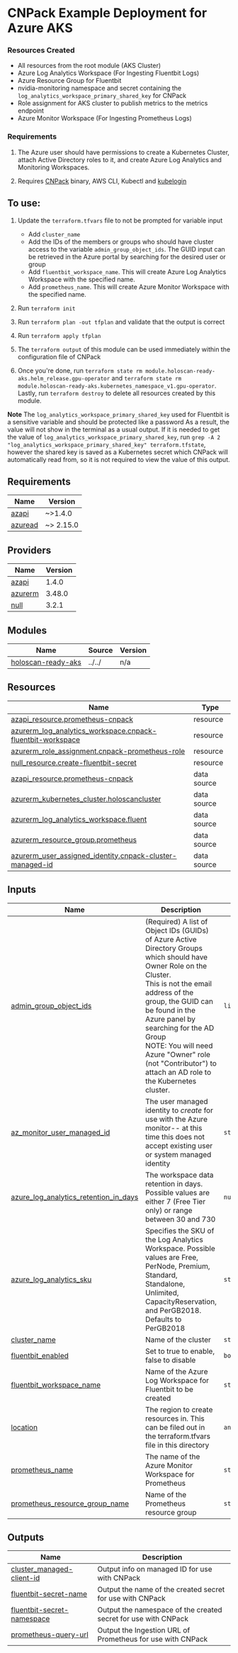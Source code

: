 # CNPack Example Deployment for Azure AKS

### Resources Created
- All resources from the root module (AKS Cluster)
- Azure Log Analytics Workspace (For Ingesting Fluentbit Logs)
- Azure Resource Group for Fluentbit
- nvidia-monitoring namespace and secret containing the `log_analytics_workspace_primary_shared_key` for CNPack
- Role assignment for AKS cluster to publish metrics to the metrics endpoint
- Azure Monitor Workspace (For Ingesting Prometheus Logs)


### Requirements

1. The Azure user should have permissions to create a Kubernetes Cluster, attach Active Directory roles to it, and create Azure Log Analytics and Monitoring Workspaces.

2. Requires [CNPack](https://docs.nvidia.com/ai-enterprise/deployment-guide-cloud-native-service-add-on-pack/0.1.0/cns-deployment.html) binary, AWS CLI, Kubectl and [kubelogin](https://github.com/Azure/kubelogin) 


## To use:

1. Update the `terraform.tfvars` file to not be prompted for variable input
    - Add `cluster_name`
    - Add the IDs of the members or groups who should have cluster access to the variable `admin_group_object_ids`. The GUID input can be retrieved in the Azure portal by searching for the desired user or group
    - Add `fluentbit_workspace_name`. This will create Azure Log Analytics Workspace with the specified name.
    - Add `prometheus_name`. This will create Azure Monitor Workspace with the specified name.

2. Run `terraform init`

3. Run `terraform plan -out tfplan` and validate that the output is correct

4. Run `terraform apply tfplan`

5. The `terraform output` of this module can be used immediately within the configuration file of CNPack

6. Once you're done, run `terraform state rm module.holoscan-ready-aks.helm_release.gpu-operator` and `terraform state rm module.holoscan-ready-aks.kubernetes_namespace_v1.gpu-operator`. Lastly, run `terraform destroy` to delete all resources created by this module.

**Note**
The `log_analytics_workspace_primary_shared_key` used for Fluentbit is a sensitive variable and should be protected like a password
As a result, the value will not show in the terminal as a usual output.
If it is needed to get the value of `log_analytics_workspace_primary_shared_key`, run `grep -A 2 "log_analytics_workspace_primary_shared_key" terraform.tfstate`, however the shared key is saved as a Kubernetes secret which CNPack will automatically read from, so it is not required to view the value of this output.


## Requirements

| Name | Version |
|------|---------|
| <a name="requirement_azapi"></a> [azapi](#requirement\_azapi) | ~>1.4.0 |
| <a name="requirement_azuread"></a> [azuread](#requirement\_azuread) | ~> 2.15.0 |

## Providers

| Name | Version |
|------|---------|
| <a name="provider_azapi"></a> [azapi](#provider\_azapi) | 1.4.0 |
| <a name="provider_azurerm"></a> [azurerm](#provider\_azurerm) | 3.48.0 |
| <a name="provider_null"></a> [null](#provider\_null) | 3.2.1 |

## Modules

| Name | Source | Version |
|------|--------|---------|
| <a name="module_holoscan-ready-aks"></a> [holoscan-ready-aks](#module\_holoscan-ready-aks) | ../../ | n/a |

## Resources

| Name | Type |
|------|------|
| [azapi_resource.prometheus-cnpack](https://registry.terraform.io/providers/Azure/azapi/latest/docs/resources/resource) | resource |
| [azurerm_log_analytics_workspace.cnpack-fluentbit-workspace](https://registry.terraform.io/providers/hashicorp/azurerm/latest/docs/resources/log_analytics_workspace) | resource |
| [azurerm_role_assignment.cnpack-prometheus-role](https://registry.terraform.io/providers/hashicorp/azurerm/latest/docs/resources/role_assignment) | resource |
| [null_resource.create-fluentbit-secret](https://registry.terraform.io/providers/hashicorp/null/latest/docs/resources/resource) | resource |
| [azapi_resource.prometheus-cnpack](https://registry.terraform.io/providers/Azure/azapi/latest/docs/data-sources/resource) | data source |
| [azurerm_kubernetes_cluster.holoscancluster](https://registry.terraform.io/providers/hashicorp/azurerm/latest/docs/data-sources/kubernetes_cluster) | data source |
| [azurerm_log_analytics_workspace.fluent](https://registry.terraform.io/providers/hashicorp/azurerm/latest/docs/data-sources/log_analytics_workspace) | data source |
| [azurerm_resource_group.prometheus](https://registry.terraform.io/providers/hashicorp/azurerm/latest/docs/data-sources/resource_group) | data source |
| [azurerm_user_assigned_identity.cnpack-cluster-managed-id](https://registry.terraform.io/providers/hashicorp/azurerm/latest/docs/data-sources/user_assigned_identity) | data source |

## Inputs

| Name | Description | Type | Default | Required |
|------|-------------|------|---------|:--------:|
| <a name="input_admin_group_object_ids"></a> [admin\_group\_object\_ids](#input\_admin\_group\_object\_ids) | (Required) A list of Object IDs (GUIDs) of Azure Active Directory Groups which should have Owner Role on the Cluster. <br>  This is not the email address of the group, the GUID can be found in the Azure panel by searching for the AD Group<br>  NOTE: You will need Azure "Owner" role (not "Contributor") to attach an AD role to the Kubernetes cluster. | `list(any)` | n/a | yes |
| <a name="input_az_monitor_user_managed_id"></a> [az\_monitor\_user\_managed\_id](#input\_az\_monitor\_user\_managed\_id) | The user managed identity to *create* for use with the Azure monitor-- at this time this does not accept existing user or system managed identity | `string` | `"tf-holoscan-identity"` | no |
| <a name="input_azure_log_analytics_retention_in_days"></a> [azure\_log\_analytics\_retention\_in\_days](#input\_azure\_log\_analytics\_retention\_in\_days) | The workspace data retention in days. Possible values are either 7 (Free Tier only) or range between 30 and 730 | `number` | `30` | no |
| <a name="input_azure_log_analytics_sku"></a> [azure\_log\_analytics\_sku](#input\_azure\_log\_analytics\_sku) | Specifies the SKU of the Log Analytics Workspace. Possible values are Free, PerNode, Premium, Standard, Standalone, Unlimited, CapacityReservation, and PerGB2018. Defaults to PerGB2018 | `string` | `"PerGB2018"` | no |
| <a name="input_cluster_name"></a> [cluster\_name](#input\_cluster\_name) | Name of the cluster | `string` | n/a | yes |
| <a name="input_fluentbit_enabled"></a> [fluentbit\_enabled](#input\_fluentbit\_enabled) | Set to true to enable, false to disable | `bool` | `true` | no |
| <a name="input_fluentbit_workspace_name"></a> [fluentbit\_workspace\_name](#input\_fluentbit\_workspace\_name) | Name of the Azure Log Workspace for Fluentbit to be created | `string` | n/a | yes |
| <a name="input_location"></a> [location](#input\_location) | The region to create resources in. This can be filed out in the terraform.tfvars file in this directory | `any` | n/a | yes |
| <a name="input_prometheus_name"></a> [prometheus\_name](#input\_prometheus\_name) | The name of the Azure Monitor Workspace for Prometheus | `string` | n/a | yes |
| <a name="input_prometheus_resource_group_name"></a> [prometheus\_resource\_group\_name](#input\_prometheus\_resource\_group\_name) | Name of the Prometheus resource group | `string` | `"prometheus-rg"` | no |

## Outputs

| Name | Description |
|------|-------------|
| <a name="output_cluster_managed-client-id"></a> [cluster\_managed-client-id](#output\_cluster\_managed-client-id) | Output info on managed ID for use with CNPack |
| <a name="output_fluentbit-secret-name"></a> [fluentbit-secret-name](#output\_fluentbit-secret-name) | Output the name of the created secret for use with CNPack |
| <a name="output_fluentbit-secret-namespace"></a> [fluentbit-secret-namespace](#output\_fluentbit-secret-namespace) | Output the namespace of the created secret for use with CNPack |
| <a name="output_prometheus-query-url"></a> [prometheus-query-url](#output\_prometheus-query-url) | Output the Ingestion URL of Prometheus for use with CNPack |